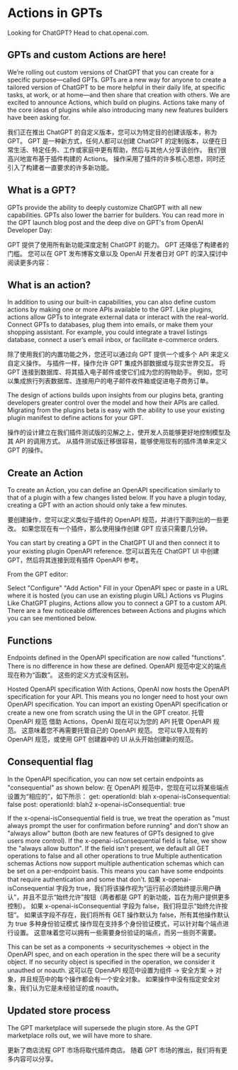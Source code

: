 # Actions in GPTs
Looking for ChatGPT? Head to chat.openai.com.


## GPTs and custom Actions are here!

We’re rolling out custom versions of ChatGPT that you can create for a specific purpose—called GPTs. GPTs are a new way for anyone to create a tailored version of ChatGPT to be more helpful in their daily life, at specific tasks, at work, or at home—and then share that creation with others. We are excited to announce Actions, which build on plugins. Actions take many of the core ideas of plugins while also introducing many new features builders have been asking for.

我们正在推出 ChatGPT 的自定义版本，您可以为特定目的创建该版本，称为 GPT。 GPT 是一种新方式，任何人都可以创建 ChatGPT 的定制版本，以便在日常生活、特定任务、工作或家庭中更有帮助，然后与其他人分享该创作。 我们很高兴地宣布基于插件构建的 Actions。 操作采用了插件的许多核心思想，同时还引入了构建者一直要求的许多新功能。

## What is a GPT?
GPTs provide the ability to deeply customize ChatGPT with all new capabilities. GPTs also lower the barrier for builders. You can read more in the GPT launch blog post and the deep dive on GPT's from OpenAI Developer Day:

GPT 提供了使用所有新功能深度定制 ChatGPT 的能力。 GPT 还降低了构建者的门槛。 您可以在 GPT 发布博客文章以及 OpenAI 开发者日对 GPT 的深入探讨中阅读更多内容：


## What is an action?
In addition to using our built-in capabilities, you can also define custom actions by making one or more APIs available to the GPT. Like plugins, actions allow GPTs to integrate external data or interact with the real-world. Connect GPTs to databases, plug them into emails, or make them your shopping assistant. For example, you could integrate a travel listings database, connect a user’s email inbox, or facilitate e-commerce orders.

除了使用我们的内置功能之外，您还可以通过向 GPT 提供一个或多个 API 来定义自定义操作。 与插件一样，操作允许 GPT 集成外部数据或与现实世界交互。 将 GPT 连接到数据库、将其插入电子邮件或使它们成为您的购物助手。 例如，您可以集成旅行列表数据库、连接用户的电子邮件收件箱或促进电子商务订单。

The design of actions builds upon insights from our plugins beta, granting developers greater control over the model and how their APIs are called. Migrating from the plugins beta is easy with the ability to use your existing plugin manifest to define actions for your GPT.

操作的设计建立在我们插件测试版的见解之上，使开发人员能够更好地控制模型及其 API 的调用方式。 从插件测试版迁移很容易，能够使用现有的插件清单来定义 GPT 的操作。


## Create an Action
To create an Action, you can define an OpenAPI specification similarly to that of a plugin with a few changes listed below. If you have a plugin today, creating a GPT with an action should only take a few minutes.

要创建操作，您可以定义类似于插件的 OpenAPI 规范，并进行下面列出的一些更改。 如果您现在有一个插件，那么使用操作创建 GPT 应该只需要几分钟。

You can start by creating a GPT in the ChatGPT UI and then connect it to your existing plugin OpenAPI reference.
您可以首先在 ChatGPT UI 中创建 GPT，然后将其连接到现有插件 OpenAPI 参考。

From the GPT editor:

Select "Configure"
"Add Action"
Fill in your OpenAPI spec or paste in a URL where it is hosted (you can use an existing plugin URL)
Actions vs Plugins
Like ChatGPT plugins, Actions allow you to connect a GPT to a custom API. There are a few noticeable differences between Actions and plugins which you can see mentioned below.


## Functions
Endpoints defined in the OpenAPI specification are now called "functions". There is no difference in how these are defined.
OpenAPI 规范中定义的端点现在称为“函数”。 这些的定义方式没有区别。

Hosted OpenAPI specification
With Actions, OpenAI now hosts the OpenAPI specification for your API. This means you no longer need to host your own OpenAPI specification. You can import an existing OpenAPI specification or create a new one from scratch using the UI in the GPT creator.
托管 OpenAPI 规范
借助 Actions，OpenAI 现在可以为您的 API 托管 OpenAPI 规范。 这意味着您不再需要托管自己的 OpenAPI 规范。 您可以导入现有的 OpenAPI 规范，或使用 GPT 创建器中的 UI 从头开始创建新的规范。

## Consequential flag
In the OpenAPI specification, you can now set certain endpoints as "consequential" as shown below:
在 OpenAPI 规范中，您现在可以将某些端点设置为“相应的”，如下所示：
get:
  operationId: blah
  x-openai-isConsequential: false
post:
  operationId: blah2
  x-openai-isConsequential: true

If the x-openai-isConsequential field is true, we treat the operation as "must always prompt the user for confirmation before running" and don't show an "always allow" button (both are new features of GPTs designed to give users more control).
If the x-openai-isConsequential field is false, we show the "always allow button".
If the field isn't present, we default all GET operations to false and all other operations to true
Multiple authentication schemas
Actions now support multiple authentication schemas which can be set on a per-endpoint basis. This means you can have some endpoints that require authentication and some that don't.
如果 x-openai-isConsequential 字段为 true，我们将该操作视为“运行前必须始终提示用户确认”，并且不显示“始终允许”按钮（两者都是 GPT 的新功能，旨在为用户提供更多 控制）。
如果 x-openai-isConsequential 字段为 false，我们将显示“始终允许按钮”。
如果该字段不存在，我们将所有 GET 操作默认为 false，所有其他操作默认为 true
多种身份验证模式
操作现在支持多个身份验证模式，可以针对每个端点进行设置。 这意味着您可以拥有一些需要身份验证的端点，而另一些则不需要。


This can be set as a components -> securityschemes -> object in the OpenAPI spec, and on each operation in the spec there will be a security object. If no security object is specified in the operation, we consider it unauthed or noauth.
这可以在 OpenAPI 规范中设置为组件 -> 安全方案 -> 对象，并且规范中的每个操作都会有一个安全对象。 如果操作中没有指定安全对象，我们认为它是未经验证的或 noauth。


## Updated store process
The GPT marketplace will supersede the plugin store. As the GPT marketplace rolls out, we will have more to share.

更新了商店流程
GPT 市场将取代插件商店。 随着 GPT 市场的推出，我们将有更多内容可以分享。

